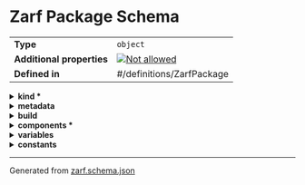 # Zarf Package Schema

|                           |                                                                                                          |
| ------------------------- | -------------------------------------------------------------------------------------------------------- |
| **Type**                  | `object`                                                                                                 |
| **Additional properties** | [![Not allowed](https://img.shields.io/badge/Not%20allowed-red)](# "Additional Properties not allowed.") |
| **Defined in**            | #/definitions/ZarfPackage                                                                                |

<details>
<summary><strong> <a name="kind"></a>kind *</strong>

</summary>
&nbsp;
<blockquote>

![Required](https://img.shields.io/badge/Required-red)

**Description:** The kind of Zarf package

|             |                       |
| ----------- | --------------------- |
| **Type**    | `enum (of string)`    |
| **Default** | `"ZarfPackageConfig"` |

:::note
Must be one of:
* "ZarfInitConfig"
* "ZarfPackageConfig"
:::

</blockquote>
</details>

<details>
<summary><strong> <a name="metadata"></a>metadata</strong>

</summary>
&nbsp;
<blockquote>

**Description:** Package metadata

|                           |                                                                                                          |
| ------------------------- | -------------------------------------------------------------------------------------------------------- |
| **Type**                  | `object`                                                                                                 |
| **Additional properties** | [![Not allowed](https://img.shields.io/badge/Not%20allowed-red)](# "Additional Properties not allowed.") |
| **Defined in**            | #/definitions/ZarfMetadata                                                                               |

<details>
<summary><strong> <a name="metadata_name"></a>name *</strong>

</summary>
&nbsp;
<blockquote>

![Required](https://img.shields.io/badge/Required-red)

**Description:** Name to identify this Zarf package

|          |          |
| -------- | -------- |
| **Type** | `string` |

| Restrictions                      |                                                                                   |
| --------------------------------- | --------------------------------------------------------------------------------- |
| **Must match regular expression** | ```^[a-z0-9\-]+$``` [Test](https://regex101.com/?regex=%5E%5Ba-z0-9%5C-%5D%2B%24) |

</blockquote>
</details>

<details>
<summary><strong> <a name="metadata_description"></a>description</strong>

</summary>
&nbsp;
<blockquote>

**Description:** Additional information about this package

|          |          |
| -------- | -------- |
| **Type** | `string` |

</blockquote>
</details>

<details>
<summary><strong> <a name="metadata_version"></a>version</strong>

</summary>
&nbsp;
<blockquote>

**Description:** Generic string to track the package version by a package author

|          |          |
| -------- | -------- |
| **Type** | `string` |

</blockquote>
</details>

<details>
<summary><strong> <a name="metadata_url"></a>url</strong>

</summary>
&nbsp;
<blockquote>

**Description:** Link to package information when online

|          |          |
| -------- | -------- |
| **Type** | `string` |

</blockquote>
</details>

<details>
<summary><strong> <a name="metadata_image"></a>image</strong>

</summary>
&nbsp;
<blockquote>

**Description:** An image URL to embed in this package for future Zarf UI listing

|          |          |
| -------- | -------- |
| **Type** | `string` |

</blockquote>
</details>

<details>
<summary><strong> <a name="metadata_uncompressed"></a>uncompressed</strong>

</summary>
&nbsp;
<blockquote>

**Description:** Disable compression of this package

|          |           |
| -------- | --------- |
| **Type** | `boolean` |

</blockquote>
</details>

<details>
<summary><strong> <a name="metadata_architecture"></a>architecture</strong>

</summary>
&nbsp;
<blockquote>

**Description:** The target cluster architecture of this package

|          |          |
| -------- | -------- |
| **Type** | `string` |

</blockquote>
</details>

<details>
<summary><strong> <a name="metadata_yolo"></a>yolo</strong>

</summary>
&nbsp;
<blockquote>

**Description:** Yaml OnLy Online (YOLO): True enables deploying a Zarf package without first running zarf init against the cluster. This is ideal for connected environments where you want to use existing VCS and container registries.

|          |           |
| -------- | --------- |
| **Type** | `boolean` |

</blockquote>
</details>

</blockquote>
</details>

<details>
<summary><strong> <a name="build"></a>build</strong>

</summary>
&nbsp;
<blockquote>

**Description:** Zarf-generated package build data

|                           |                                                                                                          |
| ------------------------- | -------------------------------------------------------------------------------------------------------- |
| **Type**                  | `object`                                                                                                 |
| **Additional properties** | [![Not allowed](https://img.shields.io/badge/Not%20allowed-red)](# "Additional Properties not allowed.") |
| **Defined in**            | #/definitions/ZarfBuildData                                                                              |

<details>
<summary><strong> <a name="build_terminal"></a>terminal *</strong>

</summary>
&nbsp;
<blockquote>

![Required](https://img.shields.io/badge/Required-red)

|          |          |
| -------- | -------- |
| **Type** | `string` |

</blockquote>
</details>

<details>
<summary><strong> <a name="build_user"></a>user *</strong>

</summary>
&nbsp;
<blockquote>

![Required](https://img.shields.io/badge/Required-red)

|          |          |
| -------- | -------- |
| **Type** | `string` |

</blockquote>
</details>

<details>
<summary><strong> <a name="build_architecture"></a>architecture *</strong>

</summary>
&nbsp;
<blockquote>

![Required](https://img.shields.io/badge/Required-red)

|          |          |
| -------- | -------- |
| **Type** | `string` |

</blockquote>
</details>

<details>
<summary><strong> <a name="build_timestamp"></a>timestamp *</strong>

</summary>
&nbsp;
<blockquote>

![Required](https://img.shields.io/badge/Required-red)

|          |          |
| -------- | -------- |
| **Type** | `string` |

</blockquote>
</details>

<details>
<summary><strong> <a name="build_version"></a>version *</strong>

</summary>
&nbsp;
<blockquote>

![Required](https://img.shields.io/badge/Required-red)

|          |          |
| -------- | -------- |
| **Type** | `string` |

</blockquote>
</details>

<details>
<summary><strong> <a name="build_migrations"></a>migrations *</strong>

</summary>
&nbsp;
<blockquote>

![Required](https://img.shields.io/badge/Required-red)

|          |                   |
| -------- | ----------------- |
| **Type** | `array of string` |

|                      | Array restrictions |
| -------------------- | ------------------ |
| **Min items**        | N/A                |
| **Max items**        | N/A                |
| **Items unicity**    | False              |
| **Additional items** | False              |
| **Tuple validation** | See below          |

 ## <a name="autogenerated_heading_2"></a>migrations items  

|          |          |
| -------- | -------- |
| **Type** | `string` |

</blockquote>
</details>

</blockquote>
</details>

<details>
<summary><strong> <a name="components"></a>components *</strong>

</summary>
&nbsp;
<blockquote>

![Required](https://img.shields.io/badge/Required-red)

**Description:** List of components to deploy in this package

|          |         |
| -------- | ------- |
| **Type** | `array` |

|                      | Array restrictions |
| -------------------- | ------------------ |
| **Min items**        | N/A                |
| **Max items**        | N/A                |
| **Items unicity**    | False              |
| **Additional items** | False              |
| **Tuple validation** | See below          |

 ## <a name="autogenerated_heading_3"></a>ZarfComponent  

|                           |                                                                                                          |
| ------------------------- | -------------------------------------------------------------------------------------------------------- |
| **Type**                  | `object`                                                                                                 |
| **Additional properties** | [![Not allowed](https://img.shields.io/badge/Not%20allowed-red)](# "Additional Properties not allowed.") |
| **Defined in**            | #/definitions/ZarfComponent                                                                              |

<details>
<summary><strong> <a name="components_items_name"></a>name *</strong>

</summary>
&nbsp;
<blockquote>

![Required](https://img.shields.io/badge/Required-red)

**Description:** The name of the component

|          |          |
| -------- | -------- |
| **Type** | `string` |

| Restrictions                      |                                                                                   |
| --------------------------------- | --------------------------------------------------------------------------------- |
| **Must match regular expression** | ```^[a-z0-9\-]+$``` [Test](https://regex101.com/?regex=%5E%5Ba-z0-9%5C-%5D%2B%24) |

</blockquote>
</details>

<details>
<summary><strong> <a name="components_items_description"></a>description</strong>

</summary>
&nbsp;
<blockquote>

**Description:** Message to include during package deploy describing the purpose of this component

|          |          |
| -------- | -------- |
| **Type** | `string` |

</blockquote>
</details>

<details>
<summary><strong> <a name="components_items_default"></a>default</strong>

</summary>
&nbsp;
<blockquote>

**Description:** Determines the default Y/N state for installing this component on package deploy

|          |           |
| -------- | --------- |
| **Type** | `boolean` |

</blockquote>
</details>

<details>
<summary><strong> <a name="components_items_required"></a>required</strong>

</summary>
&nbsp;
<blockquote>

**Description:** Do not prompt user to install this component

|          |           |
| -------- | --------- |
| **Type** | `boolean` |

</blockquote>
</details>

<details>
<summary><strong> <a name="components_items_only"></a>only</strong>

</summary>
&nbsp;
<blockquote>

**Description:** Filter when this component is included in package creation or deployment

|                           |                                                                                                          |
| ------------------------- | -------------------------------------------------------------------------------------------------------- |
| **Type**                  | `object`                                                                                                 |
| **Additional properties** | [![Not allowed](https://img.shields.io/badge/Not%20allowed-red)](# "Additional Properties not allowed.") |
| **Defined in**            | #/definitions/ZarfComponentOnlyTarget                                                                    |

<details>
<summary><strong> <a name="components_items_only_localOS"></a>localOS</strong>

</summary>
&nbsp;
<blockquote>

**Description:** Only deploy component to specified OS

|          |                    |
| -------- | ------------------ |
| **Type** | `enum (of string)` |

:::note
Must be one of:
* "linux"
* "darwin"
* "windows"
:::

</blockquote>
</details>

<details>
<summary><strong> <a name="components_items_only_cluster"></a>cluster</strong>

</summary>
&nbsp;
<blockquote>

**Description:** Only deploy component to specified clusters

|                           |                                                                                                          |
| ------------------------- | -------------------------------------------------------------------------------------------------------- |
| **Type**                  | `object`                                                                                                 |
| **Additional properties** | [![Not allowed](https://img.shields.io/badge/Not%20allowed-red)](# "Additional Properties not allowed.") |
| **Defined in**            | #/definitions/ZarfComponentOnlyCluster                                                                   |

<details>
<summary><strong> <a name="components_items_only_cluster_architecture"></a>architecture</strong>

</summary>
&nbsp;
<blockquote>

**Description:** Only create and deploy to clusters of the given architecture

|          |                    |
| -------- | ------------------ |
| **Type** | `enum (of string)` |

:::note
Must be one of:
* "amd64"
* "arm64"
:::

</blockquote>
</details>

<details>
<summary><strong> <a name="components_items_only_cluster_distros"></a>distros</strong>

</summary>
&nbsp;
<blockquote>

**Description:** Future use

|          |                   |
| -------- | ----------------- |
| **Type** | `array of string` |

|                      | Array restrictions |
| -------------------- | ------------------ |
| **Min items**        | N/A                |
| **Max items**        | N/A                |
| **Items unicity**    | False              |
| **Additional items** | False              |
| **Tuple validation** | See below          |

 ## <a name="autogenerated_heading_4"></a>distros items  

|          |          |
| -------- | -------- |
| **Type** | `string` |

</blockquote>
</details>

</blockquote>
</details>

</blockquote>
</details>

<details>
<summary><strong> <a name="components_items_group"></a>group</strong>

</summary>
&nbsp;
<blockquote>

**Description:** Create a user selector field based on all components in the same group

|          |          |
| -------- | -------- |
| **Type** | `string` |

</blockquote>
</details>

<details>
<summary><strong> <a name="components_items_cosignKeyPath"></a>cosignKeyPath</strong>

</summary>
&nbsp;
<blockquote>

**Description:** Specify a path to a public key to validate signed online resources

|          |          |
| -------- | -------- |
| **Type** | `string` |

</blockquote>
</details>

<details>
<summary><strong> <a name="components_items_import"></a>import</strong>

</summary>
&nbsp;
<blockquote>

**Description:** Import a component from another Zarf package

|                           |                                                                                                          |
| ------------------------- | -------------------------------------------------------------------------------------------------------- |
| **Type**                  | `object`                                                                                                 |
| **Additional properties** | [![Not allowed](https://img.shields.io/badge/Not%20allowed-red)](# "Additional Properties not allowed.") |
| **Defined in**            | #/definitions/ZarfComponentImport                                                                        |

<details>
<summary><strong> <a name="components_items_import_name"></a>name</strong>

</summary>
&nbsp;
<blockquote>

|          |          |
| -------- | -------- |
| **Type** | `string` |

</blockquote>
</details>

<details>
<summary><strong> <a name="components_items_import_path"></a>path</strong>

</summary>
&nbsp;
<blockquote>

|          |          |
| -------- | -------- |
| **Type** | `string` |

| Restrictions                      |                                                                                                                       |
| --------------------------------- | --------------------------------------------------------------------------------------------------------------------- |
| **Must match regular expression** | ```^(?!.*###ZARF_PKG_VAR_).*$``` [Test](https://regex101.com/?regex=%5E%28%3F%21.%2A%23%23%23ZARF_PKG_VAR_%29.%2A%24) |

</blockquote>
</details>

<details>
<summary><strong> <a name="components_items_import_oci"></a>oci</strong>

</summary>
&nbsp;
<blockquote>

|          |          |
| -------- | -------- |
| **Type** | `string` |

| Restrictions                      |                                                                                                                       |
| --------------------------------- | --------------------------------------------------------------------------------------------------------------------- |
| **Must match regular expression** | ```^(?!.*###ZARF_PKG_VAR_).*$``` [Test](https://regex101.com/?regex=%5E%28%3F%21.%2A%23%23%23ZARF_PKG_VAR_%29.%2A%24) |

</blockquote>
</details>

</blockquote>
</details>

<details>
<summary><strong> <a name="components_items_scripts"></a>scripts</strong>

</summary>
&nbsp;
<blockquote>

**Description:** (Deprecated--use actions instead) Custom commands to run before or after package deployment

|                           |                                                                                                          |
| ------------------------- | -------------------------------------------------------------------------------------------------------- |
| **Type**                  | `object`                                                                                                 |
| **Additional properties** | [![Not allowed](https://img.shields.io/badge/Not%20allowed-red)](# "Additional Properties not allowed.") |
| **Defined in**            | #/definitions/DeprecatedZarfComponentScripts                                                             |

<details>
<summary><strong> <a name="components_items_scripts_showOutput"></a>showOutput</strong>

</summary>
&nbsp;
<blockquote>

**Description:** Show the output of the script during package deployment

|          |           |
| -------- | --------- |
| **Type** | `boolean` |

</blockquote>
</details>

<details>
<summary><strong> <a name="components_items_scripts_timeoutSeconds"></a>timeoutSeconds</strong>

</summary>
&nbsp;
<blockquote>

**Description:** Timeout in seconds for the script

|          |           |
| -------- | --------- |
| **Type** | `integer` |

</blockquote>
</details>

<details>
<summary><strong> <a name="components_items_scripts_retry"></a>retry</strong>

</summary>
&nbsp;
<blockquote>

**Description:** Retry the script if it fails

|          |           |
| -------- | --------- |
| **Type** | `boolean` |

</blockquote>
</details>

<details>
<summary><strong> <a name="components_items_scripts_prepare"></a>prepare</strong>

</summary>
&nbsp;
<blockquote>

**Description:** Scripts to run before the component is added during package create

|          |                   |
| -------- | ----------------- |
| **Type** | `array of string` |

|                      | Array restrictions |
| -------------------- | ------------------ |
| **Min items**        | N/A                |
| **Max items**        | N/A                |
| **Items unicity**    | False              |
| **Additional items** | False              |
| **Tuple validation** | See below          |

 ## <a name="autogenerated_heading_5"></a>prepare items  

|          |          |
| -------- | -------- |
| **Type** | `string` |

</blockquote>
</details>

<details>
<summary><strong> <a name="components_items_scripts_before"></a>before</strong>

</summary>
&nbsp;
<blockquote>

**Description:** Scripts to run before the component is deployed

|          |                   |
| -------- | ----------------- |
| **Type** | `array of string` |

|                      | Array restrictions |
| -------------------- | ------------------ |
| **Min items**        | N/A                |
| **Max items**        | N/A                |
| **Items unicity**    | False              |
| **Additional items** | False              |
| **Tuple validation** | See below          |

 ## <a name="autogenerated_heading_6"></a>before items  

|          |          |
| -------- | -------- |
| **Type** | `string` |

</blockquote>
</details>

<details>
<summary><strong> <a name="components_items_scripts_after"></a>after</strong>

</summary>
&nbsp;
<blockquote>

**Description:** Scripts to run after the component successfully deploys

|          |                   |
| -------- | ----------------- |
| **Type** | `array of string` |

|                      | Array restrictions |
| -------------------- | ------------------ |
| **Min items**        | N/A                |
| **Max items**        | N/A                |
| **Items unicity**    | False              |
| **Additional items** | False              |
| **Tuple validation** | See below          |

 ## <a name="autogenerated_heading_7"></a>after items  

|          |          |
| -------- | -------- |
| **Type** | `string` |

</blockquote>
</details>

</blockquote>
</details>

<details>
<summary><strong> <a name="components_items_actions"></a>actions</strong>

</summary>
&nbsp;
<blockquote>

**Description:** Custom commands to run at various stages of a package lifecycle

|                           |                                                                                                          |
| ------------------------- | -------------------------------------------------------------------------------------------------------- |
| **Type**                  | `object`                                                                                                 |
| **Additional properties** | [![Not allowed](https://img.shields.io/badge/Not%20allowed-red)](# "Additional Properties not allowed.") |
| **Defined in**            | #/definitions/ZarfComponentActions                                                                       |

<details>
<summary><strong> <a name="components_items_actions_onCreate"></a>onCreate</strong>

</summary>
&nbsp;
<blockquote>

**Description:** Actions to run during package creation

|                           |                                                                                                          |
| ------------------------- | -------------------------------------------------------------------------------------------------------- |
| **Type**                  | `object`                                                                                                 |
| **Additional properties** | [![Not allowed](https://img.shields.io/badge/Not%20allowed-red)](# "Additional Properties not allowed.") |
| **Defined in**            | #/definitions/ZarfComponentActionSet                                                                     |

<details>
<summary><strong> <a name="components_items_actions_onCreate_defaults"></a>defaults</strong>

</summary>
&nbsp;
<blockquote>

**Description:** Default configuration for all actions in this set

|                           |                                                                                                          |
| ------------------------- | -------------------------------------------------------------------------------------------------------- |
| **Type**                  | `object`                                                                                                 |
| **Additional properties** | [![Not allowed](https://img.shields.io/badge/Not%20allowed-red)](# "Additional Properties not allowed.") |
| **Defined in**            | #/definitions/ZarfComponentActionDefaults                                                                |

<details>
<summary><strong> <a name="components_items_actions_onCreate_defaults_mute"></a>mute</strong>

</summary>
&nbsp;
<blockquote>

**Description:** Hide the output of commands during execution (default false)

|          |           |
| -------- | --------- |
| **Type** | `boolean` |

</blockquote>
</details>

<details>
<summary><strong> <a name="components_items_actions_onCreate_defaults_maxTotalSeconds"></a>maxTotalSeconds</strong>

</summary>
&nbsp;
<blockquote>

**Description:** Default timeout in seconds for commands (default to 0

|          |           |
| -------- | --------- |
| **Type** | `integer` |

</blockquote>
</details>

<details>
<summary><strong> <a name="components_items_actions_onCreate_defaults_maxRetries"></a>maxRetries</strong>

</summary>
&nbsp;
<blockquote>

**Description:** Retry commands given number of times if they fail (default 0)

|          |           |
| -------- | --------- |
| **Type** | `integer` |

</blockquote>
</details>

<details>
<summary><strong> <a name="components_items_actions_onCreate_defaults_dir"></a>dir</strong>

</summary>
&nbsp;
<blockquote>

**Description:** Working directory for commands (default CWD)

|          |          |
| -------- | -------- |
| **Type** | `string` |

</blockquote>
</details>

<details>
<summary><strong> <a name="components_items_actions_onCreate_defaults_env"></a>env</strong>

</summary>
&nbsp;
<blockquote>

**Description:** Additional environment variables for commands

|          |                   |
| -------- | ----------------- |
| **Type** | `array of string` |

|                      | Array restrictions |
| -------------------- | ------------------ |
| **Min items**        | N/A                |
| **Max items**        | N/A                |
| **Items unicity**    | False              |
| **Additional items** | False              |
| **Tuple validation** | See below          |

 ## <a name="autogenerated_heading_8"></a>env items  

|          |          |
| -------- | -------- |
| **Type** | `string` |

</blockquote>
</details>

</blockquote>
</details>

<details>
<summary><strong> <a name="components_items_actions_onCreate_before"></a>before</strong>

</summary>
&nbsp;
<blockquote>

**Description:** Actions to run at the start of an operation

|          |         |
| -------- | ------- |
| **Type** | `array` |

|                      | Array restrictions |
| -------------------- | ------------------ |
| **Min items**        | N/A                |
| **Max items**        | N/A                |
| **Items unicity**    | False              |
| **Additional items** | False              |
| **Tuple validation** | See below          |

 ## <a name="autogenerated_heading_9"></a>ZarfComponentAction  

|                           |                                                                                                          |
| ------------------------- | -------------------------------------------------------------------------------------------------------- |
| **Type**                  | `object`                                                                                                 |
| **Additional properties** | [![Not allowed](https://img.shields.io/badge/Not%20allowed-red)](# "Additional Properties not allowed.") |
| **Defined in**            | #/definitions/ZarfComponentAction                                                                        |

<details>
<summary><strong> <a name="components_items_actions_onCreate_before_items_mute"></a>mute</strong>

</summary>
&nbsp;
<blockquote>

**Description:** Hide the output of the command during package deployment (default false)

|          |           |
| -------- | --------- |
| **Type** | `boolean` |

</blockquote>
</details>

<details>
<summary><strong> <a name="components_items_actions_onCreate_before_items_maxTotalSeconds"></a>maxTotalSeconds</strong>

</summary>
&nbsp;
<blockquote>

**Description:** Timeout in seconds for the command (default to 0

|          |           |
| -------- | --------- |
| **Type** | `integer` |

</blockquote>
</details>

<details>
<summary><strong> <a name="components_items_actions_onCreate_before_items_maxRetries"></a>maxRetries</strong>

</summary>
&nbsp;
<blockquote>

**Description:** Retry the command if it fails up to given number of times (default 0)

|          |           |
| -------- | --------- |
| **Type** | `integer` |

</blockquote>
</details>

<details>
<summary><strong> <a name="components_items_actions_onCreate_before_items_dir"></a>dir</strong>

</summary>
&nbsp;
<blockquote>

**Description:** The working directory to run the command in (default is CWD)

|          |          |
| -------- | -------- |
| **Type** | `string` |

</blockquote>
</details>

<details>
<summary><strong> <a name="components_items_actions_onCreate_before_items_env"></a>env</strong>

</summary>
&nbsp;
<blockquote>

**Description:** Additional environment variables to set for the command

|          |                   |
| -------- | ----------------- |
| **Type** | `array of string` |

|                      | Array restrictions |
| -------------------- | ------------------ |
| **Min items**        | N/A                |
| **Max items**        | N/A                |
| **Items unicity**    | False              |
| **Additional items** | False              |
| **Tuple validation** | See below          |

 ## <a name="autogenerated_heading_10"></a>env items  

|          |          |
| -------- | -------- |
| **Type** | `string` |

</blockquote>
</details>

<details>
<summary><strong> <a name="components_items_actions_onCreate_before_items_cmd"></a>cmd</strong>

</summary>
&nbsp;
<blockquote>

**Description:** The command to run

|          |          |
| -------- | -------- |
| **Type** | `string` |

</blockquote>
</details>

<details>
<summary><strong> <a name="components_items_actions_onCreate_before_items_setVariable"></a>setVariable</strong>

</summary>
&nbsp;
<blockquote>

**Description:** The name of a variable to update with the output of the command. This variable will be available to all remaining actions and components in the package.

|          |          |
| -------- | -------- |
| **Type** | `string` |

| Restrictions                      |                                                                               |
| --------------------------------- | ----------------------------------------------------------------------------- |
| **Must match regular expression** | ```^[A-Z0-9_]+$``` [Test](https://regex101.com/?regex=%5E%5BA-Z0-9_%5D%2B%24) |

</blockquote>
</details>

<details>
<summary><strong> <a name="components_items_actions_onCreate_before_items_description"></a>description</strong>

</summary>
&nbsp;
<blockquote>

**Description:** Description of the action to be displayed during package execution instead of the command

|          |          |
| -------- | -------- |
| **Type** | `string` |

</blockquote>
</details>

</blockquote>
</details>

<details>
<summary><strong> <a name="components_items_actions_onCreate_after"></a>after</strong>

</summary>
&nbsp;
<blockquote>

**Description:** Actions to run at the end of an operation

|          |         |
| -------- | ------- |
| **Type** | `array` |

|                      | Array restrictions |
| -------------------- | ------------------ |
| **Min items**        | N/A                |
| **Max items**        | N/A                |
| **Items unicity**    | False              |
| **Additional items** | False              |
| **Tuple validation** | See below          |

 ## <a name="autogenerated_heading_11"></a>ZarfComponentAction  

|                           |                                                                                                          |
| ------------------------- | -------------------------------------------------------------------------------------------------------- |
| **Type**                  | `object`                                                                                                 |
| **Additional properties** | [![Not allowed](https://img.shields.io/badge/Not%20allowed-red)](# "Additional Properties not allowed.") |
| **Same definition as**    | [components_items_actions_onCreate_before_items](#components_items_actions_onCreate_before_items)        |

</blockquote>
</details>

<details>
<summary><strong> <a name="components_items_actions_onCreate_onSuccess"></a>onSuccess</strong>

</summary>
&nbsp;
<blockquote>

**Description:** Actions to run if all operations succeed

|          |         |
| -------- | ------- |
| **Type** | `array` |

|                      | Array restrictions |
| -------------------- | ------------------ |
| **Min items**        | N/A                |
| **Max items**        | N/A                |
| **Items unicity**    | False              |
| **Additional items** | False              |
| **Tuple validation** | See below          |

 ## <a name="autogenerated_heading_12"></a>ZarfComponentAction  

|                           |                                                                                                          |
| ------------------------- | -------------------------------------------------------------------------------------------------------- |
| **Type**                  | `object`                                                                                                 |
| **Additional properties** | [![Not allowed](https://img.shields.io/badge/Not%20allowed-red)](# "Additional Properties not allowed.") |
| **Same definition as**    | [components_items_actions_onCreate_before_items](#components_items_actions_onCreate_before_items)        |

</blockquote>
</details>

<details>
<summary><strong> <a name="components_items_actions_onCreate_onFailure"></a>onFailure</strong>

</summary>
&nbsp;
<blockquote>

**Description:** Actions to run if all operations fail

|          |         |
| -------- | ------- |
| **Type** | `array` |

|                      | Array restrictions |
| -------------------- | ------------------ |
| **Min items**        | N/A                |
| **Max items**        | N/A                |
| **Items unicity**    | False              |
| **Additional items** | False              |
| **Tuple validation** | See below          |

 ## <a name="autogenerated_heading_13"></a>ZarfComponentAction  

|                           |                                                                                                          |
| ------------------------- | -------------------------------------------------------------------------------------------------------- |
| **Type**                  | `object`                                                                                                 |
| **Additional properties** | [![Not allowed](https://img.shields.io/badge/Not%20allowed-red)](# "Additional Properties not allowed.") |
| **Same definition as**    | [components_items_actions_onCreate_before_items](#components_items_actions_onCreate_before_items)        |

</blockquote>
</details>

</blockquote>
</details>

<details>
<summary><strong> <a name="components_items_actions_onDeploy"></a>onDeploy</strong>

</summary>
&nbsp;
<blockquote>

**Description:** Actions to run during package deployment

|                           |                                                                                                          |
| ------------------------- | -------------------------------------------------------------------------------------------------------- |
| **Type**                  | `object`                                                                                                 |
| **Additional properties** | [![Not allowed](https://img.shields.io/badge/Not%20allowed-red)](# "Additional Properties not allowed.") |
| **Same definition as**    | [onCreate](#components_items_actions_onCreate)                                                           |

</blockquote>
</details>

<details>
<summary><strong> <a name="components_items_actions_onRemove"></a>onRemove</strong>

</summary>
&nbsp;
<blockquote>

**Description:** Actions to run during package removal

|                           |                                                                                                          |
| ------------------------- | -------------------------------------------------------------------------------------------------------- |
| **Type**                  | `object`                                                                                                 |
| **Additional properties** | [![Not allowed](https://img.shields.io/badge/Not%20allowed-red)](# "Additional Properties not allowed.") |
| **Same definition as**    | [onCreate](#components_items_actions_onCreate)                                                           |

</blockquote>
</details>

</blockquote>
</details>

<details>
<summary><strong> <a name="components_items_files"></a>files</strong>

</summary>
&nbsp;
<blockquote>

**Description:** Files to place on disk during package deployment

|          |         |
| -------- | ------- |
| **Type** | `array` |

|                      | Array restrictions |
| -------------------- | ------------------ |
| **Min items**        | N/A                |
| **Max items**        | N/A                |
| **Items unicity**    | False              |
| **Additional items** | False              |
| **Tuple validation** | See below          |

 ## <a name="autogenerated_heading_14"></a>ZarfFile  

|                           |                                                                                                          |
| ------------------------- | -------------------------------------------------------------------------------------------------------- |
| **Type**                  | `object`                                                                                                 |
| **Additional properties** | [![Not allowed](https://img.shields.io/badge/Not%20allowed-red)](# "Additional Properties not allowed.") |
| **Defined in**            | #/definitions/ZarfFile                                                                                   |

<details>
<summary><strong> <a name="components_items_files_items_source"></a>source *</strong>

</summary>
&nbsp;
<blockquote>

![Required](https://img.shields.io/badge/Required-red)

**Description:** Local file path or remote URL to add to the package

|          |          |
| -------- | -------- |
| **Type** | `string` |

</blockquote>
</details>

<details>
<summary><strong> <a name="components_items_files_items_shasum"></a>shasum</strong>

</summary>
&nbsp;
<blockquote>

**Description:** SHA256 checksum of the file if the source is a URL

|          |          |
| -------- | -------- |
| **Type** | `string` |

</blockquote>
</details>

<details>
<summary><strong> <a name="components_items_files_items_target"></a>target *</strong>

</summary>
&nbsp;
<blockquote>

![Required](https://img.shields.io/badge/Required-red)

**Description:** The absolute or relative path where the file should be copied to during package deploy

|          |          |
| -------- | -------- |
| **Type** | `string` |

</blockquote>
</details>

<details>
<summary><strong> <a name="components_items_files_items_executable"></a>executable</strong>

</summary>
&nbsp;
<blockquote>

**Description:** Determines if the file should be made executable during package deploy

|          |           |
| -------- | --------- |
| **Type** | `boolean` |

</blockquote>
</details>

<details>
<summary><strong> <a name="components_items_files_items_symlinks"></a>symlinks</strong>

</summary>
&nbsp;
<blockquote>

**Description:** List of symlinks to create during package deploy

|          |                   |
| -------- | ----------------- |
| **Type** | `array of string` |

|                      | Array restrictions |
| -------------------- | ------------------ |
| **Min items**        | N/A                |
| **Max items**        | N/A                |
| **Items unicity**    | False              |
| **Additional items** | False              |
| **Tuple validation** | See below          |

 ## <a name="autogenerated_heading_15"></a>symlinks items  

|          |          |
| -------- | -------- |
| **Type** | `string` |

</blockquote>
</details>

</blockquote>
</details>

<details>
<summary><strong> <a name="components_items_charts"></a>charts</strong>

</summary>
&nbsp;
<blockquote>

**Description:** Helm charts to install during package deploy

|          |         |
| -------- | ------- |
| **Type** | `array` |

|                      | Array restrictions |
| -------------------- | ------------------ |
| **Min items**        | N/A                |
| **Max items**        | N/A                |
| **Items unicity**    | False              |
| **Additional items** | False              |
| **Tuple validation** | See below          |

 ## <a name="autogenerated_heading_16"></a>ZarfChart  

|                           |                                                                                                          |
| ------------------------- | -------------------------------------------------------------------------------------------------------- |
| **Type**                  | `combining`                                                                                              |
| **Additional properties** | [![Not allowed](https://img.shields.io/badge/Not%20allowed-red)](# "Additional Properties not allowed.") |
| **Defined in**            | #/definitions/ZarfChart                                                                                  |

<blockquote>

| One of(Option)                                       |
| ---------------------------------------------------- |
| [url](#components_items_charts_items_oneOf_i0)       |
| [localPath](#components_items_charts_items_oneOf_i1) |

<blockquote>

## <a name="components_items_charts_items_oneOf_i0"></a>Property `url`

**Title:** url

|                           |                                                                                                                                   |
| ------------------------- | --------------------------------------------------------------------------------------------------------------------------------- |
| **Type**                  | `object`                                                                                                                          |
| **Additional properties** | [![Any type: allowed](https://img.shields.io/badge/Any%20type-allowed-green)](# "Additional Properties of any type are allowed.") |

### <a name="autogenerated_heading_17"></a>The following properties are required
* url

</blockquote>
<blockquote>

## <a name="components_items_charts_items_oneOf_i1"></a>Property `localPath`

**Title:** localPath

|                           |                                                                                                                                   |
| ------------------------- | --------------------------------------------------------------------------------------------------------------------------------- |
| **Type**                  | `object`                                                                                                                          |
| **Additional properties** | [![Any type: allowed](https://img.shields.io/badge/Any%20type-allowed-green)](# "Additional Properties of any type are allowed.") |

### <a name="autogenerated_heading_18"></a>The following properties are required
* localPath

</blockquote>

</blockquote>

<details>
<summary><strong> <a name="components_items_charts_items_name"></a>name *</strong>

</summary>
&nbsp;
<blockquote>

![Required](https://img.shields.io/badge/Required-red)

**Description:** The name of the chart to deploy; this should be the name of the chart as it is installed in the helm repo

|          |          |
| -------- | -------- |
| **Type** | `string` |

</blockquote>
</details>

<details>
<summary><strong> <a name="components_items_charts_items_releaseName"></a>releaseName</strong>

</summary>
&nbsp;
<blockquote>

**Description:** The name of the release to create; defaults to the name of the chart

|          |          |
| -------- | -------- |
| **Type** | `string` |

</blockquote>
</details>

<details>
<summary><strong> <a name="components_items_charts_items_url"></a>url</strong>

</summary>
&nbsp;
<blockquote>

**Description:** The URL of the chart repository or git url if the chart is using a git repo instead of helm repo

|          |          |
| -------- | -------- |
| **Type** | `string` |

</blockquote>
</details>

<details>
<summary><strong> <a name="components_items_charts_items_version"></a>version *</strong>

</summary>
&nbsp;
<blockquote>

![Required](https://img.shields.io/badge/Required-red)

**Description:** The version of the chart to deploy; for git-based charts this is also the tag of the git repo

|          |          |
| -------- | -------- |
| **Type** | `string` |

</blockquote>
</details>

<details>
<summary><strong> <a name="components_items_charts_items_namespace"></a>namespace *</strong>

</summary>
&nbsp;
<blockquote>

![Required](https://img.shields.io/badge/Required-red)

**Description:** The namespace to deploy the chart to

|          |          |
| -------- | -------- |
| **Type** | `string` |

</blockquote>
</details>

<details>
<summary><strong> <a name="components_items_charts_items_valuesFiles"></a>valuesFiles</strong>

</summary>
&nbsp;
<blockquote>

**Description:** List of values files to include in the package; these will be merged together

|          |                   |
| -------- | ----------------- |
| **Type** | `array of string` |

|                      | Array restrictions |
| -------------------- | ------------------ |
| **Min items**        | N/A                |
| **Max items**        | N/A                |
| **Items unicity**    | False              |
| **Additional items** | False              |
| **Tuple validation** | See below          |

 ## <a name="autogenerated_heading_19"></a>valuesFiles items  

|          |          |
| -------- | -------- |
| **Type** | `string` |

</blockquote>
</details>

<details>
<summary><strong> <a name="components_items_charts_items_gitPath"></a>gitPath</strong>

</summary>
&nbsp;
<blockquote>

**Description:** The path to the chart in the repo if using a git repo instead of a helm repo

|          |          |
| -------- | -------- |
| **Type** | `string` |

</blockquote>
</details>

<details>
<summary><strong> <a name="components_items_charts_items_localPath"></a>localPath</strong>

</summary>
&nbsp;
<blockquote>

**Description:** The path to the chart folder

|          |          |
| -------- | -------- |
| **Type** | `string` |

</blockquote>
</details>

<details>
<summary><strong> <a name="components_items_charts_items_noWait"></a>noWait</strong>

</summary>
&nbsp;
<blockquote>

**Description:** Wait for chart resources to be ready before continuing

|          |           |
| -------- | --------- |
| **Type** | `boolean` |

</blockquote>
</details>

</blockquote>
</details>

<details>
<summary><strong> <a name="components_items_manifests"></a>manifests</strong>

</summary>
&nbsp;
<blockquote>

|          |         |
| -------- | ------- |
| **Type** | `array` |

|                      | Array restrictions |
| -------------------- | ------------------ |
| **Min items**        | N/A                |
| **Max items**        | N/A                |
| **Items unicity**    | False              |
| **Additional items** | False              |
| **Tuple validation** | See below          |

 ## <a name="autogenerated_heading_20"></a>ZarfManifest  

|                           |                                                                                                          |
| ------------------------- | -------------------------------------------------------------------------------------------------------- |
| **Type**                  | `object`                                                                                                 |
| **Additional properties** | [![Not allowed](https://img.shields.io/badge/Not%20allowed-red)](# "Additional Properties not allowed.") |
| **Defined in**            | #/definitions/ZarfManifest                                                                               |

<details>
<summary><strong> <a name="components_items_manifests_items_name"></a>name *</strong>

</summary>
&nbsp;
<blockquote>

![Required](https://img.shields.io/badge/Required-red)

**Description:** A name to give this collection of manifests; this will become the name of the dynamically-created helm chart

|          |          |
| -------- | -------- |
| **Type** | `string` |

</blockquote>
</details>

<details>
<summary><strong> <a name="components_items_manifests_items_namespace"></a>namespace</strong>

</summary>
&nbsp;
<blockquote>

**Description:** The namespace to deploy the manifests to

|          |          |
| -------- | -------- |
| **Type** | `string` |

</blockquote>
</details>

<details>
<summary><strong> <a name="components_items_manifests_items_files"></a>files</strong>

</summary>
&nbsp;
<blockquote>

**Description:** List of individual K8s YAML files to deploy (in order)

|          |                   |
| -------- | ----------------- |
| **Type** | `array of string` |

|                      | Array restrictions |
| -------------------- | ------------------ |
| **Min items**        | N/A                |
| **Max items**        | N/A                |
| **Items unicity**    | False              |
| **Additional items** | False              |
| **Tuple validation** | See below          |

 ## <a name="autogenerated_heading_21"></a>files items  

|          |          |
| -------- | -------- |
| **Type** | `string` |

</blockquote>
</details>

<details>
<summary><strong> <a name="components_items_manifests_items_kustomizeAllowAnyDirectory"></a>kustomizeAllowAnyDirectory</strong>

</summary>
&nbsp;
<blockquote>

**Description:** Allow traversing directory above the current directory if needed for kustomization

|          |           |
| -------- | --------- |
| **Type** | `boolean` |

</blockquote>
</details>

<details>
<summary><strong> <a name="components_items_manifests_items_kustomizations"></a>kustomizations</strong>

</summary>
&nbsp;
<blockquote>

**Description:** List of kustomization paths to include in the package

|          |                   |
| -------- | ----------------- |
| **Type** | `array of string` |

|                      | Array restrictions |
| -------------------- | ------------------ |
| **Min items**        | N/A                |
| **Max items**        | N/A                |
| **Items unicity**    | False              |
| **Additional items** | False              |
| **Tuple validation** | See below          |

 ## <a name="autogenerated_heading_22"></a>kustomizations items  

|          |          |
| -------- | -------- |
| **Type** | `string` |

</blockquote>
</details>

<details>
<summary><strong> <a name="components_items_manifests_items_noWait"></a>noWait</strong>

</summary>
&nbsp;
<blockquote>

**Description:** Wait for manifest resources to be ready before continuing

|          |           |
| -------- | --------- |
| **Type** | `boolean` |

</blockquote>
</details>

</blockquote>
</details>

<details>
<summary><strong> <a name="components_items_images"></a>images</strong>

</summary>
&nbsp;
<blockquote>

**Description:** List of OCI images to include in the package

|          |                   |
| -------- | ----------------- |
| **Type** | `array of string` |

|                      | Array restrictions |
| -------------------- | ------------------ |
| **Min items**        | N/A                |
| **Max items**        | N/A                |
| **Items unicity**    | False              |
| **Additional items** | False              |
| **Tuple validation** | See below          |

 ## <a name="autogenerated_heading_23"></a>images items  

|          |          |
| -------- | -------- |
| **Type** | `string` |

</blockquote>
</details>

<details>
<summary><strong> <a name="components_items_repos"></a>repos</strong>

</summary>
&nbsp;
<blockquote>

**Description:** List of git repos to include in the package

|          |                   |
| -------- | ----------------- |
| **Type** | `array of string` |

|                      | Array restrictions |
| -------------------- | ------------------ |
| **Min items**        | N/A                |
| **Max items**        | N/A                |
| **Items unicity**    | False              |
| **Additional items** | False              |
| **Tuple validation** | See below          |

 ## <a name="autogenerated_heading_24"></a>repos items  

|          |          |
| -------- | -------- |
| **Type** | `string` |

</blockquote>
</details>

<details>
<summary><strong> <a name="components_items_dataInjections"></a>dataInjections</strong>

</summary>
&nbsp;
<blockquote>

**Description:** Datasets to inject into a pod in the target cluster

|          |         |
| -------- | ------- |
| **Type** | `array` |

|                      | Array restrictions |
| -------------------- | ------------------ |
| **Min items**        | N/A                |
| **Max items**        | N/A                |
| **Items unicity**    | False              |
| **Additional items** | False              |
| **Tuple validation** | See below          |

 ## <a name="autogenerated_heading_25"></a>ZarfDataInjection  

|                           |                                                                                                          |
| ------------------------- | -------------------------------------------------------------------------------------------------------- |
| **Type**                  | `object`                                                                                                 |
| **Additional properties** | [![Not allowed](https://img.shields.io/badge/Not%20allowed-red)](# "Additional Properties not allowed.") |
| **Defined in**            | #/definitions/ZarfDataInjection                                                                          |

<details>
<summary><strong> <a name="components_items_dataInjections_items_source"></a>source *</strong>

</summary>
&nbsp;
<blockquote>

![Required](https://img.shields.io/badge/Required-red)

**Description:** A path to a local folder or file to inject into the given target pod + container

|          |          |
| -------- | -------- |
| **Type** | `string` |

</blockquote>
</details>

<details>
<summary><strong> <a name="components_items_dataInjections_items_target"></a>target *</strong>

</summary>
&nbsp;
<blockquote>

![Required](https://img.shields.io/badge/Required-red)

**Description:** The target pod + container to inject the data into

|                           |                                                                                                          |
| ------------------------- | -------------------------------------------------------------------------------------------------------- |
| **Type**                  | `object`                                                                                                 |
| **Additional properties** | [![Not allowed](https://img.shields.io/badge/Not%20allowed-red)](# "Additional Properties not allowed.") |
| **Defined in**            | #/definitions/ZarfContainerTarget                                                                        |

<details>
<summary><strong> <a name="components_items_dataInjections_items_target_namespace"></a>namespace *</strong>

</summary>
&nbsp;
<blockquote>

![Required](https://img.shields.io/badge/Required-red)

**Description:** The namespace to target for data injection

|          |          |
| -------- | -------- |
| **Type** | `string` |

</blockquote>
</details>

<details>
<summary><strong> <a name="components_items_dataInjections_items_target_selector"></a>selector *</strong>

</summary>
&nbsp;
<blockquote>

![Required](https://img.shields.io/badge/Required-red)

**Description:** The K8s selector to target for data injection

|          |          |
| -------- | -------- |
| **Type** | `string` |

</blockquote>
</details>

<details>
<summary><strong> <a name="components_items_dataInjections_items_target_container"></a>container *</strong>

</summary>
&nbsp;
<blockquote>

![Required](https://img.shields.io/badge/Required-red)

**Description:** The container to target for data injection

|          |          |
| -------- | -------- |
| **Type** | `string` |

</blockquote>
</details>

<details>
<summary><strong> <a name="components_items_dataInjections_items_target_path"></a>path *</strong>

</summary>
&nbsp;
<blockquote>

![Required](https://img.shields.io/badge/Required-red)

**Description:** The path to copy the data to in the container

|          |          |
| -------- | -------- |
| **Type** | `string` |

</blockquote>
</details>

</blockquote>
</details>

<details>
<summary><strong> <a name="components_items_dataInjections_items_compress"></a>compress</strong>

</summary>
&nbsp;
<blockquote>

**Description:** Compress the data before transmitting using gzip.  Note: this requires support for tar/gzip locally and in the target image.

|          |           |
| -------- | --------- |
| **Type** | `boolean` |

</blockquote>
</details>

</blockquote>
</details>

</blockquote>
</details>

<details>
<summary><strong> <a name="variables"></a>variables</strong>

</summary>
&nbsp;
<blockquote>

**Description:** Variable template values applied on deploy for K8s resources

|          |         |
| -------- | ------- |
| **Type** | `array` |

|                      | Array restrictions |
| -------------------- | ------------------ |
| **Min items**        | N/A                |
| **Max items**        | N/A                |
| **Items unicity**    | False              |
| **Additional items** | False              |
| **Tuple validation** | See below          |

 ## <a name="autogenerated_heading_26"></a>ZarfPackageVariable  

|                           |                                                                                                          |
| ------------------------- | -------------------------------------------------------------------------------------------------------- |
| **Type**                  | `object`                                                                                                 |
| **Additional properties** | [![Not allowed](https://img.shields.io/badge/Not%20allowed-red)](# "Additional Properties not allowed.") |
| **Defined in**            | #/definitions/ZarfPackageVariable                                                                        |

<details>
<summary><strong> <a name="variables_items_name"></a>name *</strong>

</summary>
&nbsp;
<blockquote>

![Required](https://img.shields.io/badge/Required-red)

**Description:** The name to be used for the variable

|          |          |
| -------- | -------- |
| **Type** | `string` |

| Restrictions                      |                                                                               |
| --------------------------------- | ----------------------------------------------------------------------------- |
| **Must match regular expression** | ```^[A-Z0-9_]+$``` [Test](https://regex101.com/?regex=%5E%5BA-Z0-9_%5D%2B%24) |

</blockquote>
</details>

<details>
<summary><strong> <a name="variables_items_description"></a>description</strong>

</summary>
&nbsp;
<blockquote>

**Description:** A description of the variable to be used when prompting the user a value

|          |          |
| -------- | -------- |
| **Type** | `string` |

</blockquote>
</details>

<details>
<summary><strong> <a name="variables_items_default"></a>default</strong>

</summary>
&nbsp;
<blockquote>

**Description:** The default value to use for the variable

|          |          |
| -------- | -------- |
| **Type** | `string` |

</blockquote>
</details>

<details>
<summary><strong> <a name="variables_items_prompt"></a>prompt</strong>

</summary>
&nbsp;
<blockquote>

**Description:** Whether to prompt the user for input for this variable

|          |           |
| -------- | --------- |
| **Type** | `boolean` |

</blockquote>
</details>

</blockquote>
</details>

<details>
<summary><strong> <a name="constants"></a>constants</strong>

</summary>
&nbsp;
<blockquote>

**Description:** Constant template values applied on deploy for K8s resources

|          |         |
| -------- | ------- |
| **Type** | `array` |

|                      | Array restrictions |
| -------------------- | ------------------ |
| **Min items**        | N/A                |
| **Max items**        | N/A                |
| **Items unicity**    | False              |
| **Additional items** | False              |
| **Tuple validation** | See below          |

 ## <a name="autogenerated_heading_27"></a>ZarfPackageConstant  

|                           |                                                                                                          |
| ------------------------- | -------------------------------------------------------------------------------------------------------- |
| **Type**                  | `object`                                                                                                 |
| **Additional properties** | [![Not allowed](https://img.shields.io/badge/Not%20allowed-red)](# "Additional Properties not allowed.") |
| **Defined in**            | #/definitions/ZarfPackageConstant                                                                        |

<details>
<summary><strong> <a name="constants_items_name"></a>name *</strong>

</summary>
&nbsp;
<blockquote>

![Required](https://img.shields.io/badge/Required-red)

**Description:** The name to be used for the constant

|          |          |
| -------- | -------- |
| **Type** | `string` |

| Restrictions                      |                                                                               |
| --------------------------------- | ----------------------------------------------------------------------------- |
| **Must match regular expression** | ```^[A-Z0-9_]+$``` [Test](https://regex101.com/?regex=%5E%5BA-Z0-9_%5D%2B%24) |

</blockquote>
</details>

<details>
<summary><strong> <a name="constants_items_value"></a>value *</strong>

</summary>
&nbsp;
<blockquote>

![Required](https://img.shields.io/badge/Required-red)

**Description:** The value to set for the constant during deploy

|          |          |
| -------- | -------- |
| **Type** | `string` |

</blockquote>
</details>

<details>
<summary><strong> <a name="constants_items_description"></a>description</strong>

</summary>
&nbsp;
<blockquote>

**Description:** A description of the constant to explain its purpose on package create or deploy confirmation prompts

|          |          |
| -------- | -------- |
| **Type** | `string` |

</blockquote>
</details>

</blockquote>
</details>

----------------------------------------------------------------------------------------------------------------------------
Generated from [zarf.schema.json](https://github.com/defenseunicorns/zarf/blob/main/zarf.schema.json)
